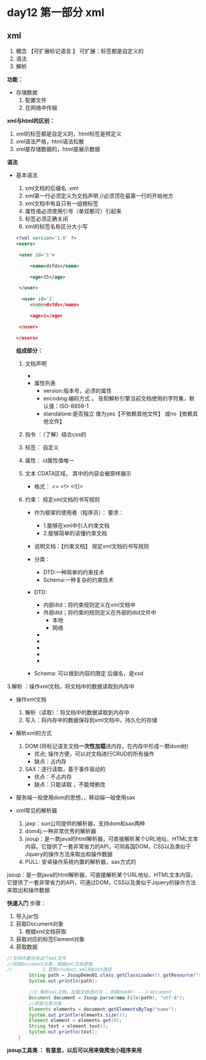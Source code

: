 #  day12  第一部分  xml

## xml

1. 概念             【可扩展标记语言 】 可扩展：标签都是自定义的
2. 语法
3. 解析



**功能：**

* 存储数据
  1. 配置文件
  2. 在网络中传输

**xml与html的区别：**

1. xml的标签都是自定义的，html标签是预定义
2. xml语法严格，html语法松散
3. xml是存储数据的，html是展示数据 

**语法**

* 基本语法

  1. xml文档的后缀名  .xml
  2. xml第一行必须定义为文档声明   //必须顶在最第一行的开始地方
  3. xml文档中有且只有一组根标签
  4. 属性值必须使用引号（单双都可）引起来
  5. 标签必须正确关闭
  6. xml的标签名称区分大小写

  ```xml
  <?xml version='1.0' ?>
  <users>
  
  ​	<user id='1'>
  
  ​		<name>dsfds</name>
  
  ​		<age>15</age>
  
  ​	</user>
  
  	<user id='2'
  ​		<name>dsfds</name>
  
  ​		<age>1</age>
  
  ​	</user>
  
  </users>
  ```

  **组成部分：**

  1. 文档声明

     * <?xml  属性列表 ?>
     * 属性列表
       * version:版本号，必须的属性
       * encoding:编码方式 。     告知解析引擎当前文档使用的字符集，默认值：ISO-8859-1
       * standalone:是否独立     值为yes【不依赖其他文件】  或no【依赖其他文件】

  2. 指令 ：（了解）结合css的

  3. 标签：  自定义

  4. 属性：   id属性值唯一

  5. 文本         CDATA区域，  其中的内容会被原样展示

     * 格式：       <>       <!>       <![]>      <![CDATA[数据]]>

  6. 约束： 规定xml文档的书写规则

     * 作为框架的使用者（程序员）：  要求：
       * 1.能够在xml中引入约束文档
       * 2.能够简单的读懂约束文档

     * 说明文档：【约束文档】  规定xml文档的书写规则
     * 分类：  
       * DTD:一种简单的约束技术
       * Schema:一种复杂的约束技术
     * DTD:
       * 内部dtd：将约束规则定义在xml文档中
       * 外部dtd；将约束的规则定义在外部的dtd文件中
         * 本地  <!DOCTYPE  根标签名  SYSTEM  "dtd文件的位置">
         * 网络<!DOCTYPE  根标签名 PUBLIC  "dtd文件的名字" "dtd文件的位置URL">
       * 
       * 
       * 
       * 
       * 
     * Schema:  可以做到内容的限定                 后缀名，是xsd 

3.解析    ：操作xml文档，将文档中的数据读取到内存中

* 操作xml文档
  1. 解析（读取）：将文档中的数据读取到内存中
  2. 写入：将内存中的数据保存到xml文档中。持久化的存储
* 解析xml的方式 
  1. DOM:(将标记语言文档**一次性加载**进内存，在内存中形成一颗dom树)
     * 优点; 操作方便，可以对文档进行CRUD的所有操作
     * 缺点：占内存
  2. SAX：逐行读取，基于事件驱动的 
     * 优点：不占内存
     * 缺点：只能读取 ，不能增删改
* 服务端一般使用dom的思想，，移动端一般使用sax



* xml常见的解析器
  1. jaxp：sun公司提供的解析器，支持dom和sax两种
  2. dom4j:一种非常优秀的解析器
  3. jsoup：是一款java的html解析器，可直接解析某个URL地址、HTML文本内容。它提供了一套非常省力的API，可同各国DOM，CSS以及类似于Jquery的操作方法来取出和操作数据
  4. PULL:  安卓操作系统内置的解析器，sax方式的

jsoup：是一款java的html解析器，可直接解析某个URL地址、HTML文本内容。它提供了一套非常省力的API，可通过DOM，CSS以及类似于Jquery的操作方法来取出和操作数据

**快速入门**        步骤：

1. 导入jar包
2. 获取Document对象
   1. 根据xml文档获取
3. 获取对应的标签Element对象
4. 获取数据

```java
//文档中要先有这个xml文件       
//获取Document对象，根据xml文档获取
//           1.获取student.xml的path路径
        String path = JsoupDemo01.class.getClassLoader().getResource("student.xml").getPath();
        System.out.println(path);

        //2.解析xml文档，加载文档进内存 ，获取dom树-----》document
        Document document = Jsoup.parse(new File(path), "utf-8");
        //获取元素对象
        Elements elements = document.getElementsByTag("name");
        System.out.println(elements.size());
        Element element = elements.get(0);
        String text = element.text();
        System.out.println(text);
    } 
```

**jsoup工具类 ：  有意思，以后可以用来做爬虫小程序来用**


